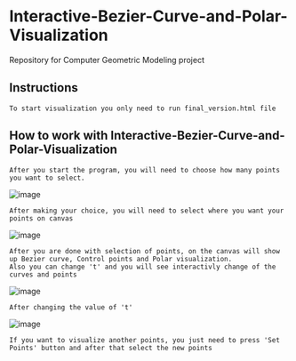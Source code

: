 # Interactive-Bezier-Curve-and-Polar-Visualization
Repository for Computer Geometric Modeling project

## Instructions
```
To start visualization you only need to run final_version.html file
```
## How to work with Interactive-Bezier-Curve-and-Polar-Visualization
```
After you start the program, you will need to choose how many points you want to select.
```
![image](https://github.com/user-attachments/assets/ddf7becf-e961-475b-b2fc-ed26c088522d)
```
After making your choice, you will need to select where you want your points on canvas
```
![image](https://github.com/user-attachments/assets/fa1d7d63-481f-47c2-aeb5-9df72c1187de)
```
After you are done with selection of points, on the canvas will show up Bezier curve, Control points and Polar visualization.
Also you can change 't' and you will see interactivly change of the curves and points
```
![image](https://github.com/user-attachments/assets/73abbc15-9c65-4c66-beb0-08945f512a28)
```
After changing the value of 't'
```
![image](https://github.com/user-attachments/assets/58ee2f14-b8b8-434c-9ee6-87f9c65ab106)
```
If you want to visualize another points, you just need to press 'Set Points' button and after that select the new points
```
